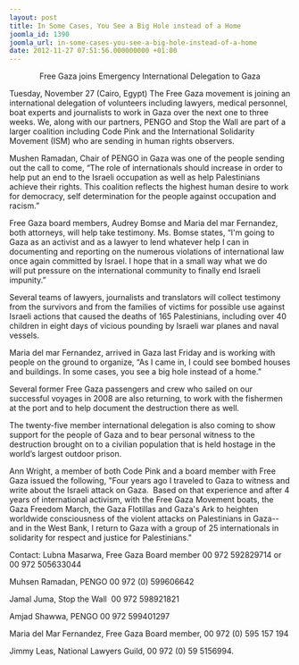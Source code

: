 ```yaml
---
layout: post
title: In Some Cases, You See a Big Hole instead of a Home
joomla_id: 1390
joomla_url: in-some-cases-you-see-a-big-hole-instead-of-a-home
date: 2012-11-27 07:51:56.000000000 +01:00
---
```

<p align="center">Free Gaza joins Emergency International Delegation to Gaza</p>
<p>Tuesday, November 27 (Cairo, Egypt) The Free Gaza movement is joining an international delegation of volunteers including lawyers, medical personnel, boat experts and journalists to work in Gaza over the next one to three weeks. We, along with our partners, PENGO and Stop the Wall are part of a larger coalition including Code Pink and the International Solidarity Movement (ISM) who are sending in human rights observers.</p>
<p>Mushen Ramadan, Chair of PENGO in Gaza was one of the people sending out the call to come, “The role of internationals should increase in order to help put an end to the Israeli occupation as well as help Palestinians achieve their rights. This coalition reflects the highest human desire to work for democracy, self determination for the people against occupation and racism.”</p>
<p>Free Gaza board members, Audrey Bomse and Maria del mar Fernandez, both attorneys, will help take testimony. Ms. Bomse states, “I'm going to Gaza as an activist and as a lawyer to lend whatever help I can in documenting and reporting on the numerous violations of international law once again committed by Israel. I hope that in a small way what we do will put pressure on the international community to finally end Israeli impunity.”</p>
<p>Several teams of lawyers, journalists and translators will collect testimony from the survivors and from the families of victims for possible use against Israeli actions that caused the deaths of 165 Palestinians, including over 40 children in eight days of vicious pounding by Israeli war planes and naval vessels.</p>
<p>Maria del mar Fernandez, arrived in Gaza last Friday and is working with people on the ground to organize, “As I came in, I could see bombed houses and buildings. In some cases, you see a big hole instead of a home.”</p>
<p>Several former Free Gaza passengers and crew who sailed on our successful voyages in 2008 are also returning, to work with the fishermen at the port and to help document the destruction there as well.</p>
<p>The twenty-five member international delegation is also coming to show support for the people of Gaza and to bear personal witness to the destruction brought on to a civilian population that is held hostage in the world’s largest outdoor prison.</p>
<p>Ann Wright, a member of both Code Pink and a board member with Free Gaza issued the following, "Four years ago I traveled to Gaza to witness and write about the Israeli attack on Gaza.  Based on that experience and after 4 years of international activism, with the Free Gaza Movement boats, the Gaza Freedom March, the Gaza Flotillas and Gaza's Ark to heighten worldwide consciousness of the violent attacks on Palestinians in Gaza--and in the West Bank, I return to Gaza with a group of 25 internationals in solidarity for respect and justice for Palestinians."</p>
<p>Contact: Lubna Masarwa, Free Gaza Board member 00 972 592829714 or 00 972 505633044</p>
<p>Muhsen Ramadan, PENGO 00 972 (0) 599606642</p>
<p>Jamal Juma, Stop the Wall  00 972 598921821</p>
<p>Amjad Shawwa, PENGO 00 972 599401297</p>
<p>Maria del Mar Fernandez, Free Gaza Board member, 00 972 (0) 595 157 194</p>
<p>Jimmy Leas, National Lawyers Guild, 00 972 (0) 59 5156994.</p>
<p> </p>
<p> </p>
